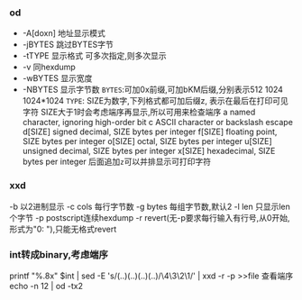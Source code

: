 ### od
- -A[doxn] 地址显示模式
- -jBYTES  跳过BYTES字节
- -tTYPE 显示格式  可多次指定,则多次显示
- -v 同hexdump
- -wBYTES 显示宽度
- -NBYTES 显示字节数
`BYTES`:可加0x前缀,可加bKM后缀,分别表示512 1024 1024*1024
`TYPE`: SIZE为数字,下列格式都可加后缀z, 表示在最后在打印可见字符
    SIZE大于1时会考虑端序再显示,所以可用来检查端序
       a       named character, ignoring high-order bit
       c       ASCII character or backslash escape
       d[SIZE] signed decimal, SIZE bytes per integer
       f[SIZE] floating point, SIZE bytes per integer
       o[SIZE] octal, SIZE bytes per integer
       u[SIZE] unsigned decimal, SIZE bytes per integer
       x[SIZE] hexadecimal, SIZE bytes per integer
       后面追加`z`可以并排显示可打印字符
### xxd
-b       以2进制显示
-c cols  每行字节数
-g bytes 每组字节数,默认2
-l len   只显示len个字节
-p       postscript连续hexdump
-r       revert(无-p要求每行输入有行号,从0开始,形式为"0: "),只能无格式revert
### int转成binary,考虑端序
printf "%.8x" $int | sed -E 's/(..)(..)(..)(..)/\4\3\2\1/' | xxd -r -p >>file
查看端序echo -n 12 | od -tx2
